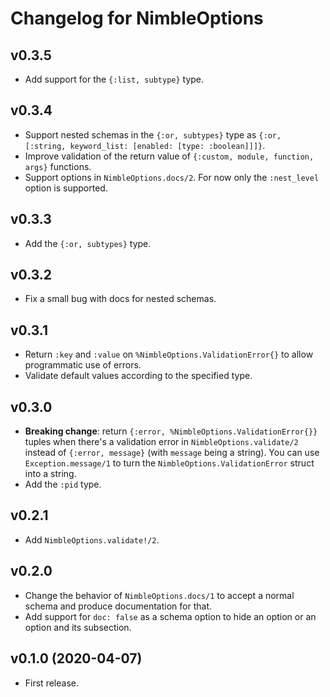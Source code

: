 # Changelog for NimbleOptions

## v0.3.5

  * Add support for the `{:list, subtype}` type.

## v0.3.4

  * Support nested schemas in the `{:or, subtypes}` type as `{:or, [:string, keyword_list: [enabled: [type: :boolean]]]}`.
  * Improve validation of the return value of `{:custom, module, function, args}` functions.
  * Support options in `NimbleOptions.docs/2`. For now only the `:nest_level` option is supported.

## v0.3.3

  * Add the `{:or, subtypes}` type.

## v0.3.2

  * Fix a small bug with docs for nested schemas.

## v0.3.1

  * Return `:key` and `:value` on `%NimbleOptions.ValidationError{}` to allow programmatic use of errors.
  * Validate default values according to the specified type.

## v0.3.0

  * **Breaking change**: return `{:error, %NimbleOptions.ValidationError{}}` tuples when there's a validation error in `NimbleOptions.validate/2` instead of `{:error, message}` (with `message` being a string). You can use `Exception.message/1` to turn the `NimbleOptions.ValidationError` struct into a string.
  * Add the `:pid` type.

## v0.2.1

  * Add `NimbleOptions.validate!/2`.

## v0.2.0

  * Change the behavior of `NimbleOptions.docs/1` to accept a normal schema and produce documentation for that.
  * Add support for `doc: false` as a schema option to hide an option or an option and its subsection.

## v0.1.0 (2020-04-07)

  * First release.
